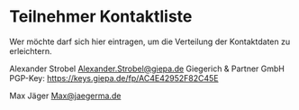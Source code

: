 # Teilnehmer Kontaktliste

Wer möchte darf sich hier eintragen, um die Verteilung der Kontaktdaten zu erleichtern.

Alexander Strobel
Alexander.Strobel@giepa.de
Giegerich & Partner GmbH
PGP-Key: https://keys.giepa.de/fp/AC4E42952F82C45E

Max Jäger
Max@jaegerma.de
